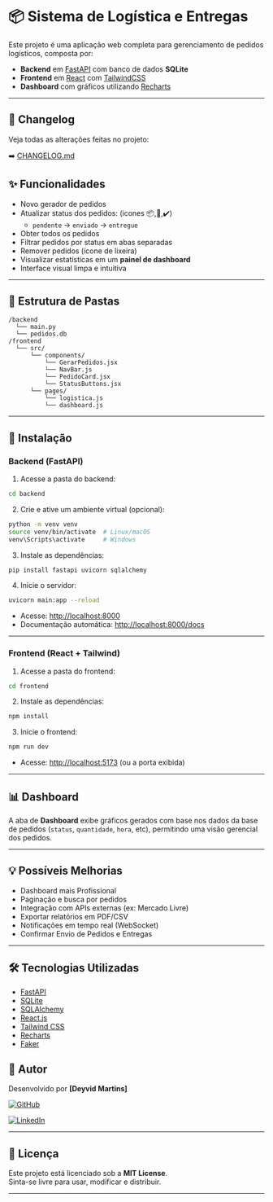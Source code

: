 # 📦 Sistema de Logística e Entregas

Este projeto é uma aplicação web completa para gerenciamento de pedidos logísticos, composta por:

- **Backend** em [FastAPI](https://fastapi.tiangolo.com/) com banco de dados **SQLite**
- **Frontend** em [React](https://reactjs.org/) com [TailwindCSS](https://tailwindcss.com/)
- **Dashboard** com gráficos utilizando [Recharts](https://recharts.org/)

---
## 📝 Changelog

Veja todas as alterações feitas no projeto:

➡️ [CHANGELOG.md](./CHANGELOG.md)

## ✨ Funcionalidades

- Novo gerador de pedidos 
- Atualizar status dos pedidos: (icones 📦,🚚,✔️)
  - `pendente` → `enviado` → `entregue`
- Obter todos os pedidos
- Filtrar pedidos por status em abas separadas
- Remover pedidos (ícone de lixeira)
- Visualizar estatísticas em um **painel de dashboard**
- Interface visual limpa e intuitiva

---

## 📁 Estrutura de Pastas

```
/backend
  └── main.py
  └── pedidos.db
/frontend
  └── src/
      └── components/
          └── GerarPedidos.jsx
          └── NavBar.js
          └── PedidoCard.jsx
          └── StatusButtons.jsx
      └── pages/
          └── logistica.js
          └── dashboard.js
```

---

## 🚀 Instalação

### Backend (FastAPI)

1. Acesse a pasta do backend:

```bash
cd backend
```

2. Crie e ative um ambiente virtual (opcional):

```bash
python -m venv venv
source venv/bin/activate  # Linux/macOS
venv\Scripts\activate     # Windows
```

3. Instale as dependências:

```bash
pip install fastapi uvicorn sqlalchemy
```

4. Inicie o servidor:

```bash
uvicorn main:app --reload
```

- Acesse: [http://localhost:8000](http://localhost:8000)
- Documentação automática: [http://localhost:8000/docs](http://localhost:8000/docs)

---

### Frontend (React + Tailwind)

1. Acesse a pasta do frontend:

```bash
cd frontend
```

2. Instale as dependências:

```bash
npm install
```

3. Inicie o frontend:

```bash
npm run dev
```

- Acesse: [http://localhost:5173](http://localhost:5173) (ou a porta exibida)

---

## 📊 Dashboard

A aba de **Dashboard** exibe gráficos gerados com base nos dados da base de pedidos (`status`, `quantidade`, `hora`, etc), permitindo uma visão gerencial dos pedidos.

---

## 💡 Possíveis Melhorias

- Dashboard mais Profissional
- Paginação e busca por pedidos
- Integração com APIs externas (ex: Mercado Livre)
- Exportar relatórios em PDF/CSV
- Notificações em tempo real (WebSocket)
- Confirmar Envio de Pedidos e Entregas

---

## 🛠 Tecnologias Utilizadas

- [FastAPI](https://fastapi.tiangolo.com/)
- [SQLite](https://www.sqlite.org/)
- [SQLAlchemy](https://www.sqlalchemy.org/)
- [React.js](https://reactjs.org/)
- [Tailwind CSS](https://tailwindcss.com/)
- [Recharts](https://recharts.org/)
- [Faker](https://v9.fakerjs.dev/)


## 👤 Autor

Desenvolvido por **[Deyvid Martins]**

[![GitHub](https://img.shields.io/badge/GitHub-Perfil-black?logo=github)](https://github.com/RageHTML)

[![LinkedIn](https://img.shields.io/badge/LinkedIn-Perfil-blue?logo=linkedin)](https://www.linkedin.com/in/deyvid-martins-545530352/)

---

## 📄 Licença

Este projeto está licenciado sob a **MIT License**.  
Sinta-se livre para usar, modificar e distribuir.

---